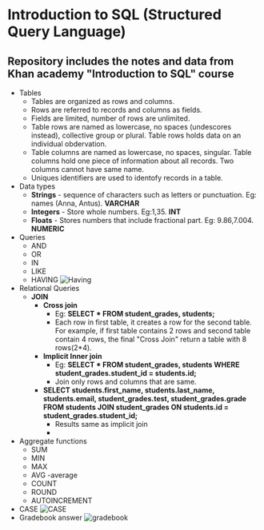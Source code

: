 # Introduction to SQL (Structured Query Language)

## Repository includes the notes and data from Khan academy "Introduction to SQL" course

- Tables
    - Tables are organized as rows and columns.
    - Rows are referred to records and columns as fields.
    - Fields are limited, number of rows are unlimited.
    - Table rows are named as lowercase, no spaces (undescores instead), collective group or plural. Table rows holds data on an individual obdervation.
    - Table columns are named as lowercase, no spaces, singular. Table columns hold one piece of information about all records. Two columns cannot have same name.
    - Uniques identifiers are used to identofy records in a table.
- Data types
    - **Strings** - sequence of characters such as letters or punctuation. Eg: names (Anna, Antus). **VARCHAR**
    - **Integers** - Store whole numbers. Eg:1,35. **INT**
    - **Floats** - Stores numbers that include fractional part. Eg: 9.86,7.004. **NUMERIC**
- Queries
    - AND
    - OR
    - IN
    - LIKE
    - HAVING
      ![Having](https://github.com/user-attachments/assets/e1b9b690-d21d-4639-a0fe-e27ff95c0ad9)
- Relational Queries
    - **JOIN**
        - **Cross join**
            - Eg: **SELECT * FROM student_grades, students;**
            - Each row in first table, it creates a row for the second table. For example, if first table contains 2 rows and second table contain 4 rows, the final "Cross Join" return a table with 8 rows(2*4).
        - **Implicit Inner join**
            - Eg: **SELECT * FROM student_grades, students
    WHERE student_grades.student_id = students.id;**
            - Join only rows and columns that are same.
        - **SELECT students.first_name, students.last_name, students.email, student_grades.test, student_grades.grade FROM students
    JOIN student_grades
    ON students.id = student_grades.student_id;**
            - Results same as implicit join
            - 
- Aggregate functions
    - SUM
    - MIN
    - MAX
    - AVG -average
    - COUNT
    - ROUND
    - AUTOINCREMENT
- CASE
![CASE](https://github.com/user-attachments/assets/be66d6cd-66fe-45de-9b8b-384cdb61ce1e)
- Gradebook answer
![gradebook](https://github.com/user-attachments/assets/9875864e-7e99-4fac-975a-0df23c2fbc09)


